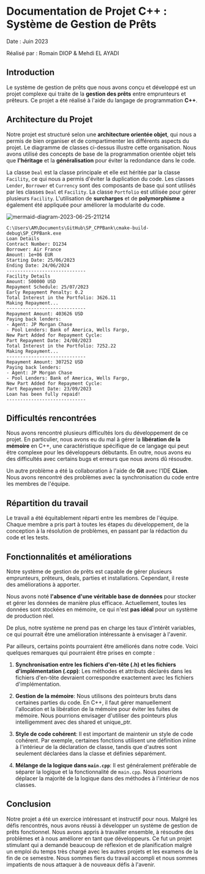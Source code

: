 # Documentation de Projet C++ : Système de Gestion de Prêts

Date : Juin 2023

Réalisé par : Romain DIOP & Mehdi EL AYADI

## Introduction

Le système de gestion de prêts que nous avons conçu et développé est un projet complexe qui traite de la **gestion des prêts** entre emprunteurs et prêteurs. Ce projet a été réalisé à l'aide du langage de programmation **C++**.

## Architecture du Projet

Notre projet est structuré selon une **architecture orientée objet**, qui nous a permis de bien organiser et de compartimenter les différents aspects du projet. Le diagramme de classes ci-dessus illustre cette organisation. Nous avons utilisé des concepts de base de la programmation orientée objet tels que **l'héritage** et la **généralisation** pour éviter la redondance dans le code.

La classe `Deal` est la classe principale et elle est héritée par la classe `Facility`, ce qui nous a permis d'éviter la duplication du code. Les classes `Lender`, `Borrower` et `Currency` sont des composants de base qui sont utilisés par les classes `Deal` et `Facility`. La classe `Portfolio` est utilisée pour gérer plusieurs `Facility`. L'utilisation de **surcharges** et de **polymorphisme** a également été appliquée pour améliorer la modularité du code.


![mermaid-diagram-2023-06-25-211214](http://image.noelshack.com/fichiers/2023/26/1/1687790126-cpp-diagram-2.png)

```console
C:\Users\AM\Documents\GitHub\SP_CPPBank\cmake-build-debug\SP_CPPBank.exe
Loan Details
Contract Number: D1234
Borrower: Air France
Amount: 1e+06 EUR
Starting Date: 25/06/2023
Ending Date: 24/06/2024
-----------------------------
Facility Details
Amount: 500000 USD
Repayment Schedule: 25/07/2023
Early Repayment Penalty: 0.2
Total Interest in the Portfolio: 3626.11
Making Repayment...
-----------------------------
Repayment Amount: 403626 USD
Paying back lenders:
- Agent: JP Morgan Chase
- Pool Lenders: Bank of America, Wells Fargo,
New Part Added for Repayment Cycle:
Part Repayment Date: 24/08/2023
Total Interest in the Portfolio: 7252.22
Making Repayment...
-----------------------------
Repayment Amount: 307252 USD
Paying back lenders:
- Agent: JP Morgan Chase
- Pool Lenders: Bank of America, Wells Fargo,
New Part Added for Repayment Cycle:
Part Repayment Date: 23/09/2023
Loan has been fully repaid!
-----------------------------

```

## Difficultés rencontrées

Nous avons rencontré plusieurs difficultés lors du développement de ce projet. En particulier, nous avons eu du mal à gérer la **libération de la mémoire** en C++, une caractéristique spécifique de ce langage qui peut être complexe pour les développeurs débutants. En outre, nous avons eu des difficultés avec certains bugs et erreurs que nous avons dû résoudre.

Un autre problème a été la collaboration à l'aide de **Git** avec l'IDE **CLion**. Nous avons rencontré des problèmes avec la synchronisation du code entre les membres de l'équipe.

## Répartition du travail

Le travail a été équitablement réparti entre les membres de l'équipe. Chaque membre a pris part à toutes les étapes du développement, de la conception à la résolution de problèmes, en passant par la rédaction du code et les tests.

## Fonctionnalités et améliorations

Notre système de gestion de prêts est capable de gérer plusieurs emprunteurs, prêteurs, deals, parties et installations. Cependant, il reste des améliorations à apporter.

Nous avons noté **l'absence d'une véritable base de données** pour stocker et gérer les données de manière plus efficace. Actuellement, toutes les données sont stockées en mémoire, ce qui n'est **pas idéal** pour un système de production réel.

De plus, notre système ne prend pas en charge les taux d'intérêt variables, ce qui pourrait être une amélioration intéressante à envisager à l'avenir.

Par ailleurs, certains points pourraient être améliorés dans notre code. Voici quelques remarques qui pourraient être prises en compte :

1. **Synchronisation entre les fichiers d'en-tête (.h) et les fichiers d'implémentation (.cpp)**: Les méthodes et attributs déclarés dans les fichiers d'en-tête devraient correspondre exactement avec les fichiers d'implémentation.

2. **Gestion de la mémoire**: Nous utilisons des pointeurs bruts dans certaines parties du code. En C++, il faut gérer manuellement l'allocation et la libération de la mémoire pour éviter les fuites de mémoire. Nous pourrions envisager d'utiliser des pointeurs plus intelligemment avec des shared et unique_ptr. 

3. **Style de code cohérent**: Il est important de maintenir un style de code cohérent. Par exemple, certaines fonctions utilisent une définition inline à l'intérieur de la déclaration de classe, tandis que d'autres sont seulement déclarées dans la classe et définies séparément.

4. **Mélange de la logique dans `main.cpp`**: Il est généralement préférable de séparer la logique et la fonctionnalité de `main.cpp`. Nous pourrions déplacer la majorité de la logique dans des méthodes à l'intérieur de nos classes.

## Conclusion

Notre projet a été un exercice intéressant et instructif pour nous. Malgré les défis rencontrés, nous avons réussi à développer un système de gestion de prêts fonctionnel. Nous avons appris à travailler ensemble, à résoudre des problèmes et à nous améliorer en tant que développeurs. Ce fut un projet stimulant qui a demandé beaucoup de réflexion et de planification malgrè un emploi du temps très chargé avec les autres projets et les examens de la fin de ce semestre. Nous sommes fiers du travail accompli et nous sommes impatients de nous attaquer à de nouveaux défis à l'avenir.
